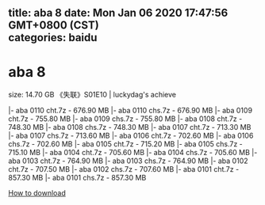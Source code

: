
title: aba 8
date: Mon Jan 06 2020 17:47:56 GMT+0800 (CST)    
categories: baidu
---

# aba 8
size: 14.70 GB
 《失联》S01E10 | luckydag's achieve
 
|- aba 0110 cht.7z - 676.90 MB
|- aba 0110 chs.7z - 676.90 MB
|- aba 0109 cht.7z - 755.80 MB
|- aba 0109 chs.7z - 755.80 MB
|- aba 0108 cht.7z - 748.30 MB
|- aba 0108 chs.7z - 748.30 MB
|- aba 0107 cht.7z - 713.30 MB
|- aba 0107 chs.7z - 713.60 MB
|- aba 0106 cht.7z - 702.60 MB
|- aba 0106 chs.7z - 702.60 MB
|- aba 0105 cht.7z - 715.20 MB
|- aba 0105 chs.7z - 715.10 MB
|- aba 0104 cht.7z - 705.60 MB
|- aba 0104 chs.7z - 705.60 MB
|- aba 0103 cht.7z - 764.90 MB
|- aba 0103 chs.7z - 764.90 MB
|- aba 0102 cht.7z - 707.50 MB
|- aba 0102 chs.7z - 707.60 MB
|- aba 0101 cht.7z - 857.30 MB
|- aba 0101 chs.7z - 857.30 MB

[How to download](https://bpcam.bemobtrk.com/go/2ceec3aa-1ca2-46d6-b9ff-aaa5c184517c?jno=1044)